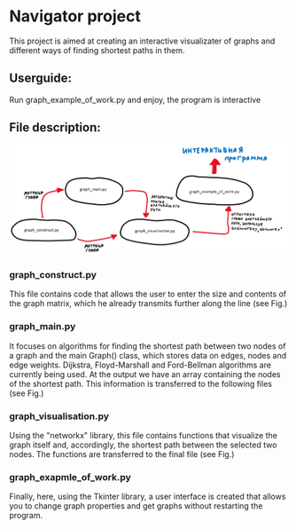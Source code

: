 # Navigator project

This project is aimed at creating an interactive visualizater of graphs and different ways of finding shortest paths in them.

## Userguide:

Run graph_example_of_work.py and enjoy, the program is interactive

## File description:

![Setup](setup.jpg)

### graph_construct.py

This file contains code that allows the user to enter the size and contents of the graph matrix, which he already transmits further along the line (see Fig.)

### graph_main.py

It focuses on algorithms for finding the shortest path between two nodes of a graph and the main Graph() class, which stores data on edges, nodes and edge weights. Dijkstra, Floyd-Marshall and Ford-Bellman algorithms are currently being used. At the output we have an array containing the nodes of the shortest path. This information is transferred to the following files (see Fig.)

### graph_visualisation.py

Using the "networkx" library, this file contains functions that visualize the graph itself and, accordingly, the shortest path between the selected two nodes. The functions are transferred to the final file (see Fig.)

### graph_exapmle_of_work.py

Finally, here, using the Tkinter library, a user interface is created that allows you to change graph properties and get graphs without restarting the program.
